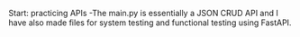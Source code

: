 Start: practicing APIs
  -The main.py is essentially a JSON CRUD API and I have also made files for system testing and functional testing using FastAPI.
